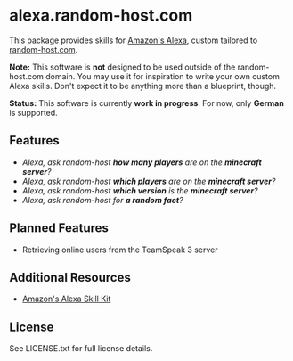alexa.random-host.com
=====================

This package provides skills for [Amazon's Alexa][1], custom tailored to [random-host.com][2].

**Note:** This software is **not** designed to be used outside of the random-host.com domain. You
may use it for inspiration to write your own custom Alexa skills. Don't expect it to be anything
more than a blueprint, though.

**Status:** This software is currently **work in progress**. For now, only **German** is supported.

Features
--------

* *Alexa, ask random-host **how many players** are on the **minecraft server**?*
* *Alexa, ask random-host **which players** are on the **minecraft server**?*
* *Alexa, ask random-host **which version** is the **minecraft server**?*
* *Alexa, ask random-host for **a random fact**?*

Planned Features
----------------

* Retrieving online users from the TeamSpeak 3 server

Additional Resources
--------------------

* [Amazon's Alexa Skill Kit][3]

License
-------

See LICENSE.txt for full license details.

[1]: https://www.amazon.com/alexa
[2]: https://www.random-host.com/
[3]: https://developer.amazon.com/alexa-skills-kit
